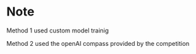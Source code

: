 # Note

Method 1 used custom model trainig

Method 2 used the openAI compass provided by the competition